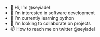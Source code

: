 - 👋 Hi, I’m @seyiadel
- 👀 I’m interested in software development
- 🌱 I’m currently learning python
- 💞️ I’m looking to collaborate on projects
- 📫 How to reach me on twitter @seyiadel


<!---
seyiadel/seyiadel is a ✨ special ✨ repository because its `README.md` (this file) appears on your GitHub profile.
You can click the Preview link to take a look at your changes.
--->
